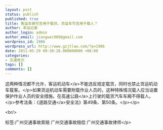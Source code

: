 ```yaml
---
layout: post
status: publish
published: true
title: 客运车辆可否用于载货，货运车可否用于载人？
author: 本站记者
author_login: admin
author_email: jiangwei909@gmail.com
wordpress_id: 1986
wordpress_url: http://www.gzjtlaw.com/?p=1986
date: 2011-05-29 09:30:28.000000000 +08:00
categories:
- 交通常识
tags: []
comments: []
---
```

<p>这两种情况都不允许，客运<a>机动车<&#47;a>不能违反规定载货，同时也禁止货运机动车载客。<&#47;p>如果货运机动车需要附载作业人员的，这种特殊情况载人应当设置保护作业人员的安全措施。在<a>高速公路<&#47;a>上行驶的载货汽车车厢不得载人。<&#47;p>参考法条：《<a>道路交通<&#47;a>安全法》第49条、第50条。<&#47;p><&#47;p><br&#47;><p>标签:广州交通事故索赔 广州交通事故赔偿 广州交通事故律师<&#47;p>
